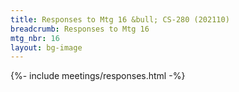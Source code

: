 ```yaml
---
title: Responses to Mtg 16 &bull; CS-280 (202110)
breadcrumb: Responses to Mtg 16
mtg_nbr: 16
layout: bg-image
---
```


{%- include meetings/responses.html -%}
